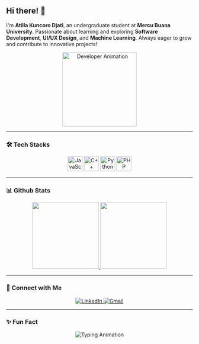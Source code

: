 ## Hi there! 👋  
I'm **Atilla Kuncoro Djati**, an undergraduate student at **Mercu Buana University**. Passionate about learning and exploring **Software Development**, **UI/UX Design**, and **Machine Learning**. Always eager to grow and contribute to innovative projects!

<p align="center">
  <img src="https://assets9.lottiefiles.com/packages/lf20_q5pk6p1k.json" width="200px" alt="Developer Animation">
</p>

---

### 🛠 Tech Stacks  
<p align="center">
  <a href="#"><img alt="JavaScript" title="JavaScript" width="40px" src="https://cdn.jsdelivr.net/gh/devicons/devicon/icons/javascript/javascript-original.svg" /></a>
  <a href="#"><img alt="C++" title="C++" width="40px" src="https://cdn.jsdelivr.net/gh/devicons/devicon/icons/cplusplus/cplusplus-original.svg" /></a>
  <a href="#"><img alt="Python" title="Python" width="40px" src="https://cdn.jsdelivr.net/gh/devicons/devicon/icons/python/python-original.svg" /></a>
  <a href="#"><img alt="PHP" title="PHP" width="40px" src="https://cdn.jsdelivr.net/gh/devicons/devicon/icons/php/php-original.svg" /></a>
</p>

---

### 📊 Github Stats  
<p align="center">
  <a href="https://github.com/AtillaKuncoroDjati">
    <img height="180em" src="https://github-readme-stats-eight-theta.vercel.app/api?username=AtillaKuncoroDjati&show_icons=true&theme=tokyonight&include_all_commits=true&count_private=true"/>
    <img height="180em" src="https://github-readme-stats-eight-theta.vercel.app/api/top-langs/?username=AtillaKuncoroDjati&layout=compact&langs_count=8&theme=tokyonight"/>
  </a>
</p>

---

### 🤝 Connect with Me  
<p align="center">
  <a href="https://www.linkedin.com/in/atilla-kuncoro-djati/">
    <img alt="LinkedIn" src="https://img.shields.io/badge/-LinkedIn-0A66C2?style=for-the-badge&logo=linkedin&logoColor=white" />
  </a>
  <a href="mailto:atillakuncorodjati@gmail.com">
    <img alt="Gmail" src="https://img.shields.io/badge/-Gmail-D14836?style=for-the-badge&logo=gmail&logoColor=white" />
  </a>
</p>

---

### ✨ Fun Fact  
<p align="center">
  <img src="https://readme-typing-svg.herokuapp.com?font=Fira+Code&size=22&pause=1000&color=1ABC9C&width=435&lines=I+love+learning+new+things!;Coding+is+my+happy+place!;Let's+create+something+amazing!" alt="Typing Animation" />
</p>
